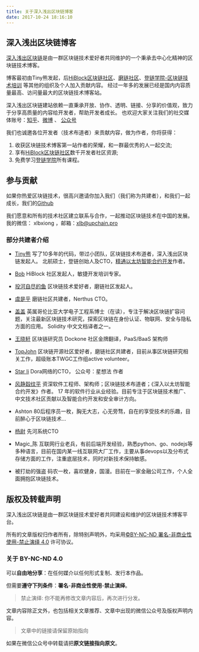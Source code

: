 ```yaml
---
title: 关于深入浅出区块链博客
date: 2017-10-24 18:16:10
---
```


## 深入浅出区块链博客

[深入浅出区块链](http://learnblockchain.cn)是由一群区块链技术爱好者共同维护的一个秉承去中心化精神的区块链技术博客。

博客最初由Tiny熊发起，后[HiBlock区块链社区](https://hiblock.one)、[磨链社区](http://mochain.cc/)、[登链学院-区块链技术培训](https://upchain.ke.qq.com/?tuin=bd898bbf) 等其他的组织及个人加入贡献内容。
经过一年多的发展已经是国内内容质量最高、访问量最大的区块链技术博客站。

深入浅出区块链建站依赖一直秉承开放、协作、透明、链接、分享的价值观，致力于分享高质量的内容给开发者，帮助开发者成长。
也欢迎大家关注我们的社交媒体账号：[知乎](https://www.zhihu.com/people/xiong-li-bing/activities)、[微博](https://weibo.com/517623789) 、 [公众号](https://img.learnblockchain.cn/2019/06/15596574265302.jpg)

我们也诚邀各位开发者（技术布道者）来贡献内容，做为作者，你将获得：
1. 收获区块链技术博客第一站作者的荣耀，和一群最优秀的人一起交流;
2. 享有[HiBlock区块链社区](https://hiblock.one)数千开发者社区资源;
3. 免费学习[登链学院](https://upchain.ke.qq.com/?tuin=bd898bbf)所有课程。

## 参与贡献

如果你热爱区块链技术，很高兴邀请你加入我们（我们称为共建者），和我们一起成长，我们的[Github](https://github.com/lbc-team)

我们愿意和所有的技术社区建立联系与合作，一起推动区块链技术在中国的发展。
我的微信： xlbxiong ，邮箱：xlb@upchain.pro

### 部分共建者介绍

* [Tiny熊](http://tinyxiong.com)
  写了10多年的代码，带过小团队，区块链技术布道者，深入浅出区块链发起人。
  北航硕士，登链创始人及CTO，[精通以太坊智能合约开发](http://edu.upchain.pro/book.html)作者。

* [Bob](https://github.com/bobjiang) 
  HiBlock 社区发起人，敏捷开发培训专家。

* [投河自尽的鱼](https://github.com/fisho2017)
  区块链技术爱好者，磨链社区发起人。

* [虞是乎](https://yushuangqi.com)
  磨链社区共建者，Nerthus CTO。

* [盖盖](https://github.com/gitferry)
  英属哥伦比亚大学电子工程系博士（在读），专注于解决区块链扩容问题，关注最新区块链技术研究，探索区块链在身份认证、物联网、安全与隐私方面的应用。
  Solidity 中文文档译者之一。
* [王晓轩](https://github.com/onecool2)
  区块链研究员 Dockone 社区金牌翻译，PaaS/BaaS 架构师

* [TopJohn](https://www.xuanzhangjiong.top)
 区块链开源社区爱好者，磨链社区共建者，目前从事区块链研究相关工作，超级账本TWGC工作组active volunteer。
 
* [Star li](https://github.com/BlockHeader)
  Dora网络的CTO， 公众号：星想法 作者

* [风静縠纹平](https://github.com/riversyang)
  资深软件工程师、架构师；区块链技术布道者；《深入以太坊智能合约开发》作者。
  17 年的软件行业从业经验。目前专注于区块链技术推广、中文技术社区贡献以及智能合约开发和安全审计方向。

* Ashton
 80后程序员一枚，胸无大志，心无旁骛，自在的享受技术的乐趣，目前醉心于区块链技术...

* [杨尉](https://github.com/waynewyang)
  先河系统CTO

* Magic_陈
  互联网行业老兵，有前后端开发经验，熟悉python、go、nodejs等多种语言，目前在国内某一线互联网大厂工作，主要从事devops以及分布式存储方面的工作，注重底层技术，同时对新技术保持敏感。

* 被打劫的强盗
  码农一枚，喜欢健身，国漫。目前在一家金融公司工作，个人全面拥抱区块链技术。

## 版权及转载声明

深入浅出区块链是由一群区块链技术爱好者共同建设和维护的区块链技术博客平台。

所有的文章版权归作者所有，除特别声明外，均采用[©BY-NC-ND 署名-非商业性使用-禁止演绎 4.0](https://creativecommons.org/licenses/by-nc-nd/4.0/deed.zh) 许可协议。

### 关于 BY-NC-ND 4.0

可以**自由地分享**：在任何媒介以任何形式复制、发行本作品。

但需要**遵守下列条件**：**署名**-**非商业性使用**-**禁止演绎**。

> 禁止演绎: 你不能再修改文章内容后，再次进行分发。

文章内容除正文外，也包括相关文章推荐、文章中出现的微信公众号及版权声明内容。
> 文章中的链接请保留原始指向

如果在微信公众号中转载请把**原文链接指向原文**。

